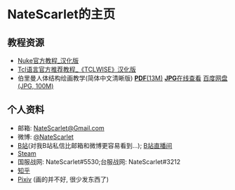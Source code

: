 # NateScarlet的主页

## 教程资源

* [Nuke官方教程_汉化版](Nuke\Written_Tutorials\index.html)
* [Tcl语言官方推荐教程_《TCLWISE》汉化版](TCLWISE.html)
* 伯里曼人体结构绘画教学(简体中文清晰版) [**PDF**(13M)](伯里曼人体结构绘画教学.pdf)  [**JPG**在线查看](http://pub.manshow.org/vol/4644) [百度网盘(JPG, 100M)](https://pan.baidu.com/share/link?shareid=3915609403&uk=3741681143)

## 个人资料

* 邮箱: NateScarlet@Gmail.com
* 微博: [@NateScarlet](http://weibo.com/natescarlet)
* [B站](http://space.bilibili.com/1962/)(对我B站私信比邮箱和微博更容易看到…); [B站直播间](http://live.bilibili.com/298626)
* [Steam](http://steamcommunity.com/id/NateScarlet)
* 国服战网: NateScarlet#5530;台服战网: NateScarlet#3212
* [知乎](https://www.zhihu.com/people/NateScarlet)
* [Pixiv](http://www.pixiv.net/member.php?id=789096) (画的并不好, 很少发东西了)